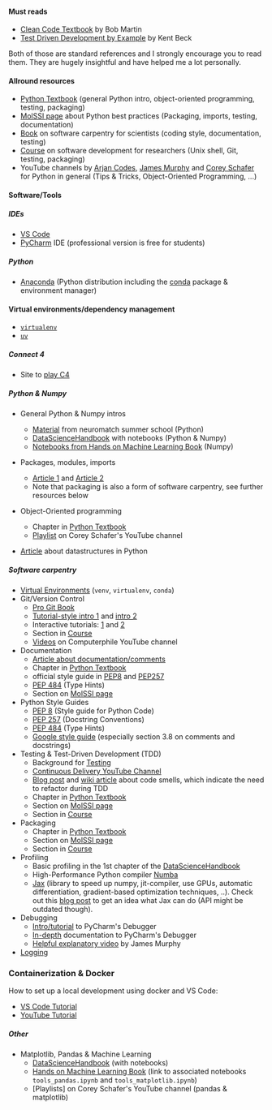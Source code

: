 #### Must reads

- [Clean Code Textbook](https://www.pearson.com/en-us/subject-catalog/p/clean-code-a-handbook-of-agile-software-craftsmanship/P200000009044/9780132350884) by Bob Martin
- [Test Driven Development by Example](https://www.oreilly.com/library/view/test-driven-development/0321146530/) by Kent Beck

Both of those are standard references and I strongly encourage you to read them. They are hugely insightful and have helped me a lot personally.

#### Allround resources

- [Python Textbook](https://python-textbok.readthedocs.io/en/1.0/index.html) (general Python intro, object-oriented programming, testing, packaging)
- [MolSSI page](https://education.molssi.org/python-package-best-practices/) about Python best practices (Packaging, imports, testing, documentation)
- [Book](https://goodresearch.dev/index.html) on software carpentry for scientists (coding style, documentation, testing)
- [Course](https://merely-useful.tech/py-rse/) on software development for researchers (Unix shell, Git, testing, packaging)
- YouTube channels by [Arjan Codes](https://www.youtube.com/@ArjanCodes), [James Murphy](https://www.youtube.com/c/mCodingWithJamesMurphy) and [Corey Schafer](https://www.youtube.com/channel/UCCezIgC97PvUuR4_gbFUs5g) for Python in general (Tips & Tricks, Object-Oriented Programming, ...)


#### Software/Tools

##### IDEs
- [VS Code](https://code.visualstudio.com/)
- [PyCharm](https://www.jetbrains.com/pycharm/) IDE (professional version is free for students)

##### Python
- [Anaconda](https://www.anaconda.com/products/distribution) (Python distribution including the [conda](https://docs.conda.io/projects/conda/en/latest/index.html#) package & environment manager)

#### Virtual environments/dependency management
- [`virtualenv`](https://virtualenv.pypa.io/en/latest/)
- [`uv`](https://docs.astral.sh/uv/)



##### Connect 4
- Site to [play C4](https://connect-4.org/en)

##### Python & Numpy
- General Python & Numpy intros
     - [Material](https://swcarpentry.github.io/python-novice-inflammation/) from neuromatch summer school (Python)
     - [DataScienceHandbook](https://jakevdp.github.io/PythonDataScienceHandbook/) with notebooks (Python & Numpy)
     - [Notebooks from Hands on Machine Learning Book](https://github.com/ageron/handson-ml2/blob/master/tools_numpy.ipynb) (Numpy)

- Packages, modules, imports
   - [Article 1](https://learnpython.com/blog/python-modules-packages-libraries-frameworks/) and [Article 2](https://realpython.com/python-modules-packages/)
   - Note that packaging is also a form of software carpentry, see further resources below
   
- Object-Oriented programming
    - Chapter in [Python Textbook](https://python-textbok.readthedocs.io/en/1.0/index.html) 
    - [Playlist](https://www.youtube.com/c/Coreyms/playlists) on Corey Schafer's YouTube channel

- [Article](https://realpython.com/python-data-structures/) about datastructures in Python

##### Software carpentry

- [Virtual Environments](https://realpython.com/python-virtual-environments-a-primer/) (`venv`, `virtualenv`, `conda`)
- Git/Version Control
     - [Pro Git Book](https://git-scm.com/book/en/v2) 
     - [Tutorial-style intro 1](https://swcarpentry.github.io/git-novice/) and [intro 2](https://education.molssi.org/python-package-best-practices/)
     - Interactive tutorials: [1](https://learngitbranching.js.org/) and [2](https://githowto.com/)
     - Section in [Course](https://merely-useful.tech/py-rse/)
     - [Videos](https://www.youtube.com/results?search_query=computerphile+git) on Computerphile YouTube channel
 - Documentation
      - [Article about documentation/comments](https://realpython.com/documenting-python-code/#commenting-vs-documenting-code)
      - Chapter in [Python Textbook](https://python-textbok.readthedocs.io/en/1.0/Packaging_and_Testing.html) 
	  - official style guide in [PEP8](https://www.python.org/dev/peps/pep-0008/#comments) and [PEP257](https://www.python.org/dev/peps/pep-0257/)
	  - [PEP 484](https://www.python.org/dev/peps/pep-0484/) (Type Hints)
	  - Section on [MolSSI page](https://education.molssi.org/python-package-best-practices/) 
- Python Style Guides
     - [PEP 8](https://www.python.org/dev/peps/pep-0008/) (Style guide for Python Code)
     - [PEP 257](https://www.python.org/dev/peps/pep-0257/) (Docstring Conventions)
     - [PEP 484](https://www.python.org/dev/peps/pep-0484/) (Type Hints)
     - [Google style guide](https://github.com/google/styleguide/blob/gh-pages/pyguide.md#38-comments-and-docstrings) (especially section 3.8 on comments and docstrings)
 - Testing & Test-Driven Development (TDD)
      - Background for [Testing](http://carpentries-incubator.github.io/python-testing/)
      - [Continuous Delivery YouTube Channel](https://www.youtube.com/c/ContinuousDelivery/)
      - [Blog post](https://blog.codinghorror.com/code-smells/) and [wiki article](https://en.wikipedia.org/wiki/Code_smell) about code smells, which indicate the need to refactor during TDD
      - Chapter in [Python Textbook](https://python-textbok.readthedocs.io/en/1.0/Packaging_and_Testing.html) 
      - Section on [MolSSI page](https://education.molssi.org/python-package-best-practices/) 
      - Section in [Course](https://merely-useful.tech/py-rse/)
- Packaging
     - Chapter in [Python Textbook](https://python-textbok.readthedocs.io/en/1.0/Packaging_and_Testing.html) 
     - Section on [MolSSI page](https://education.molssi.org/python-package-best-practices/) 
     - Section in [Course](https://merely-useful.tech/py-rse/)
- Profiling
     - Basic profiling in the 1st chapter of the [DataScienceHandbook](https://jakevdp.github.io/PythonDataScienceHandbook/)
     - High-Performance Python compiler [Numba](https://numba.pydata.org/)
     - [Jax](https://jax.readthedocs.io/en/latest/) (library to speed up numpy, jit-compiler, use GPUs, automatic differentiation, gradient-based optimization techniques, ..). Check out this [blog post](https://roberttlange.github.io/posts/2020/03/blog-post-10/) to get an idea what Jax can do (API might be outdated though).
- Debugging
     - [Intro/tutorial](https://www.jetbrains.com/help/pycharm/part-1-debugging-python-code.html) to PyCharm's Debugger
     - [In-depth](https://www.jetbrains.com/help/pycharm/debugging-code.html) documentation to PyCharm's Debugger
     - [Helpful explanatory video](https://www.youtube.com/watch?v=COa-JHYuW3M) by James Murphy
- [Logging](https://realpython.com/python-logging/ )

### Containerization & Docker

How to set up a local development using docker and VS Code:

- [VS Code Tutorial](https://code.visualstudio.com/docs/devcontainers/tutorial)
- [YouTube Tutorial](https://www.youtube.com/watch?v=6OxqiEeCvMI)


##### Other
- Matplotlib, Pandas & Machine Learning
     - [DataScienceHandbook](https://jakevdp.github.io/PythonDataScienceHandbook/) (with notebooks)
     - [Hands on Machine Learning Book](https://github.com/ageron/handson-ml2) (link to associated notebooks `tools_pandas.ipynb` and `tools_matplotlib.ipynb`)
     - [Playlists] on Corey Schafer's YouTube channel (pandas & matplotlib)
